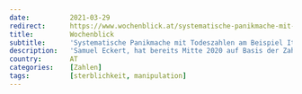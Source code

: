 ```yaml
---
date:          2021-03-29
redirect:      https://www.wochenblick.at/systematische-panikmache-mit-todeszahlen-am-beispiel-italien/
title:         Wochenblick
subtitle:      'Systematische Panikmache mit Todeszahlen am Beispiel Italien'
description:   'Samuel Eckert, hat bereits Mitte 2020 auf Basis der Zahlen von Prof. DDr. Stefan Haditsch den PCR-Test zerlegt. Jetzt holt er auf leicht verständliche Art die Sterbezahlen in Italien auf den Boden der Realität zurück.'
country:       AT
categories:    [Zahlen]
tags:          [sterblichkeit, manipulation]
---
```

